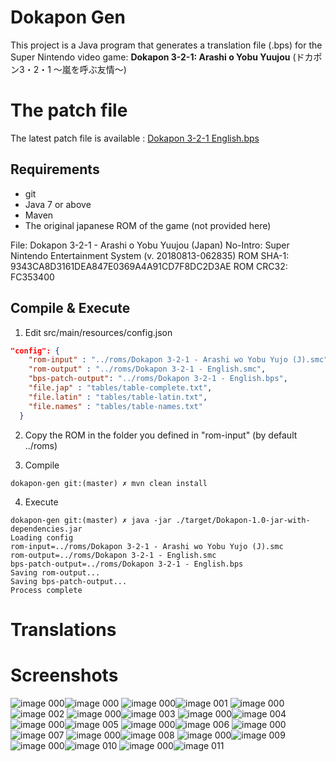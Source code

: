 # Dokapon Gen

This project is a Java program that generates a translation file (.bps) for the Super Nintendo video game:
**Dokapon 3-2-1: Arashi o Yobu Yuujou** (ドカポン3・2・1 〜嵐を呼ぶ友情〜)

# The patch file

The latest patch file is available : [Dokapon 3-2-1 English.bps](https://github.com/Krokodyl/dokapon-english/blob/master/roms/Dokapon%203-2-1%20-%20English.bps)


## Requirements

* git
* Java 7 or above
* Maven
* The original japanese ROM of the game (not provided here)

File: Dokapon 3-2-1 - Arashi o Yobu Yuujou (Japan)
No-Intro: Super Nintendo Entertainment System (v. 20180813-062835)
ROM SHA-1: 9343CA8D3161DEA847E0369A4A91CD7F8DC2D3AE
ROM CRC32: FC353400

## Compile & Execute

1. Edit src/main/resources/config.json
```json
"config": {
    "rom-input" : "../roms/Dokapon 3-2-1 - Arashi wo Yobu Yujo (J).smc",
    "rom-output" : "../roms/Dokapon 3-2-1 - English.smc",
    "bps-patch-output": "../roms/Dokapon 3-2-1 - English.bps",
    "file.jap" : "tables/table-complete.txt",
    "file.latin" : "tables/table-latin.txt",
    "file.names" : "tables/table-names.txt"
  }
```

2. Copy the ROM in the folder you defined in "rom-input" (by default ../roms)

3. Compile
```console
dokapon-gen git:(master) ✗ mvn clean install
```

4. Execute
```console
dokapon-gen git:(master) ✗ java -jar ./target/Dokapon-1.0-jar-with-dependencies.jar
Loading config
rom-input=../roms/Dokapon 3-2-1 - Arashi wo Yobu Yujo (J).smc
rom-output=../roms/Dokapon 3-2-1 - English.smc
bps-patch-output=../roms/Dokapon 3-2-1 - English.bps
Saving rom-output...
Saving bps-patch-output...
Process complete
```

# Translations

# Screenshots
![image 000](/screenshots/japanese/000.png)![image 000](/screenshots/english/000.png)
![image 000](/screenshots/japanese/001.png)![image 001](/screenshots/english/001.png)
![image 000](/screenshots/japanese/002.png)![image 002](/screenshots/english/002.png)
![image 000](/screenshots/japanese/003.png)![image 003](/screenshots/english/003.png)
![image 000](/screenshots/japanese/004.png)![image 004](/screenshots/english/004.png)
![image 000](/screenshots/japanese/005.png)![image 005](/screenshots/english/005.png)
![image 000](/screenshots/japanese/006.png)![image 006](/screenshots/english/006.png)
![image 000](/screenshots/japanese/007.png)![image 007](/screenshots/english/007.png)
![image 000](/screenshots/japanese/008.png)![image 008](/screenshots/english/008.png)
![image 000](/screenshots/japanese/009.png)![image 009](/screenshots/english/009.png)
![image 000](/screenshots/japanese/010.png)![image 010](/screenshots/english/010.png)
![image 000](/screenshots/japanese/011.png)![image 011](/screenshots/english/011.png)
